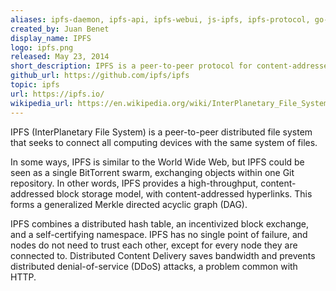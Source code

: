 ```yaml
---
aliases: ipfs-daemon, ipfs-api, ipfs-webui, js-ipfs, ipfs-protocol, go-ipfs
created_by: Juan Benet 
display_name: IPFS
logo: ipfs.png
released: May 23, 2014
short_description: IPFS is a peer-to-peer protocol for content-addressed sharing of data via a distributed file system.
github_url: https://github.com/ipfs/ipfs
topic: ipfs
url: https://ipfs.io/
wikipedia_url: https://en.wikipedia.org/wiki/InterPlanetary_File_System
---
```


IPFS (InterPlanetary File System) is a peer-to-peer distributed file system that seeks to connect all computing devices with the same system of files.

In some ways, IPFS is similar to the World Wide Web, but IPFS could be seen as a single BitTorrent swarm, exchanging objects within one Git repository. In other words, IPFS provides a high-throughput, content-addressed block storage model, with content-addressed hyperlinks. This forms a generalized Merkle directed acyclic graph (DAG).

IPFS combines a distributed hash table, an incentivized block exchange, and a self-certifying namespace. IPFS has no single point of failure, and nodes do not need to trust each other, except for every node they are connected to. Distributed Content Delivery saves bandwidth and prevents distributed denial-of-service (DDoS) attacks, a problem common with HTTP.
